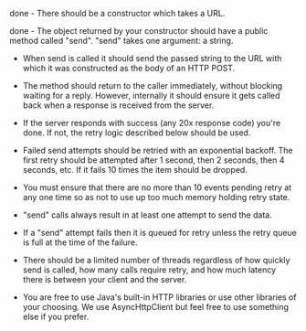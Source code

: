 done - There should be a constructor which takes a URL.

done - The object returned by your constructor should have a public method called "send". "send" takes one argument: a string.

- When send is called it should send the passed string to the URL with which it was constructed as the body of an HTTP POST.

- The method should return to the caller immediately, without blocking waiting for a reply. However, internally it should ensure it gets called back when a response is received from the server.

- If the server responds with success (any 20x response code) you're done. If not, the retry logic described below should be used.

- Failed send attempts should be retried with an exponential backoff. The first retry should be attempted after 1 second, then 2 seconds, then 4 seconds, etc. If it fails 10 times the item should be dropped.

- You must ensure that there are no more than 10 events pending retry at any one time so as not to use up too much memory holding retry state.

- "send" calls always result in at least one attempt to send the data.

- If a "send" attempt fails then it is queued for retry unless the retry queue is full at the time of the failure.

- There should be a limited number of threads regardless of how quickly send is called, how many calls require retry, and how much latency there is between your client and the server.

- You are free to use Java's built-in HTTP libraries or use other libraries of your choosing. We use AsyncHttpClient but feel free to use something else if you prefer.